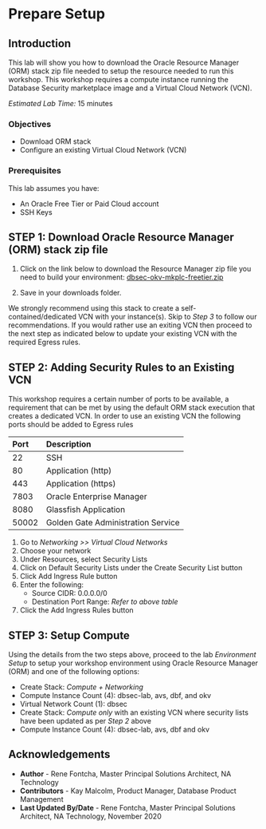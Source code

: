 # Prepare Setup

## Introduction
This lab will show you how to download the Oracle Resource Manager (ORM) stack zip file needed to setup the resource needed to run this workshop. This workshop requires a compute instance running the Database Security marketplace image and a Virtual Cloud Network (VCN).

*Estimated Lab Time:* 15 minutes

### Objectives
-   Download ORM stack
-   Configure an existing Virtual Cloud Network (VCN)

### Prerequisites
This lab assumes you have:
- An Oracle Free Tier or Paid Cloud account
- SSH Keys

## **STEP 1**: Download Oracle Resource Manager (ORM) stack zip file
1.  Click on the link below to download the Resource Manager zip file you need to build your environment: [dbsec-okv-mkplc-freetier.zip](https://objectstorage.us-ashburn-1.oraclecloud.com/p/G5Is-fH2rhmhnat_cKaw_mOMGikYGeA11LqAzCd_WwGcPC9T90tNgE5ZlatE2MmG/n/natdsecurity/b/stack/o/dbsec-okv-mkplc-freetier.zip)

2.  Save in your downloads folder.

We strongly recommend using this stack to create a self-contained/dedicated VCN with your instance(s). Skip to *Step 3* to follow our recommendations. If you would rather use an exiting VCN then proceed to the next step as indicated below to update your existing VCN with the required Egress rules.

## **STEP 2**: Adding Security Rules to an Existing VCN   
This workshop requires a certain number of ports to be available, a requirement that can be met by using the default ORM stack execution that creates a dedicated VCN. In order to use an existing VCN the following ports should be added to Egress rules

| Port           |Description                            |
| :------------- | :------------------------------------ |
| 22             | SSH                                   |
| 80             | Application (http)                    |
| 443            | Application (https)                   |
| 7803           | Oracle Enterprise Manager             |
| 8080           | Glassfish Application                 |
| 50002          | Golden Gate Administration Service    |

1.  Go to *Networking >> Virtual Cloud Networks*
2.  Choose your network
3.  Under Resources, select Security Lists
4.  Click on Default Security Lists under the Create Security List button
5.  Click Add Ingress Rule button
6.  Enter the following:  
    - Source CIDR: 0.0.0.0/0
    - Destination Port Range: *Refer to above table*
7.  Click the Add Ingress Rules button

## **STEP 3**: Setup Compute   
Using the details from the two steps above, proceed to the lab *Environment Setup* to setup your workshop environment using Oracle Resource Manager (ORM) and one of the following options:
-  Create Stack:  *Compute + Networking*
  - Compute Instance Count (4): dbsec-lab, avs, dbf, and okv
  - Virtual Network Count (1): dbsec
-  Create Stack:  *Compute only* with an existing VCN where security lists have been updated as per *Step 2* above
  - Compute Instance Count (4): dbsec-lab, avs, dbf and okv

## Acknowledgements

* **Author** - Rene Fontcha, Master Principal Solutions Architect, NA Technology
* **Contributors** - Kay Malcolm, Product Manager, Database Product Management
* **Last Updated By/Date** - Rene Fontcha, Master Principal Solutions Architect, NA Technology, November 2020


